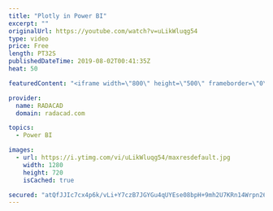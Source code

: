 ```yaml
---
title: "Plotly in Power BI"
excerpt: ""
originalUrl: https://youtube.com/watch?v=uLikWluqg54
type: video
price: Free
length: PT32S
publishedDateTime: 2019-08-02T00:41:35Z
heat: 50

featuredContent: "<iframe width=\"800\" height=\"500\" frameborder=\"0\" src=\"https://www.youtube.com/embed/uLikWluqg54\" allow=\"accelerometer; autoplay; encrypted-media; gyroscope; picture-in-picture\" allowfullscreen></iframe>"

provider:
  name: RADACAD
  domain: radacad.com

topics:
  - Power BI

images:
  - url: https://i.ytimg.com/vi/uLikWluqg54/maxresdefault.jpg
    width: 1280
    height: 720
    isCached: true

secured: "atQfJJIc7cx4p6k/vLi+Y7czB7JGYGu4qUYEse08bpH+9mh2U7KRn14Wrpn26UvElaK+f41hIB7tkjf/oOiQEVuHHB8cXLCZL2FgoU41Ih2dOZB0f+pBPVppVDgP1r4CELty3/lqfBThZv18V1xgxhUP7u6f6Y35HFdnkWD50BWQIMEu6yZBsbmS5X3lidj2tBUczJvVNRdplJp4JXM3T8pQ68F27yfB3dzzLNm/fhJvQPsxu5h0Su+0BWyrxqFYUjA9q1/3QzfJM4G7QmvnZYIP30KzR8RDuclJ3h0ayOEAVaea8jW77UGEO5VoNtlqyCuKbAY85xqMOgjKWHSaVZCV8wdxwX9AUgCgZpZ9BivTcXT3gJbv8j7CmdJH0x512BZzpuI3QnUharaq0nGxt3SS9zexZzN/TwkZGPa2Mtc=;XpybOA8jOQXEaQtNPwEChg=="
---
```


